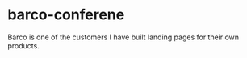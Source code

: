 # barco-conferene
Barco is one of the customers I have built landing pages for their own products. 
